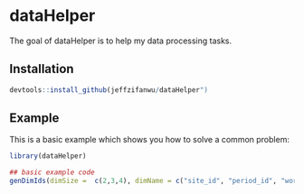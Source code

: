 
# dataHelper

<!-- badges: start -->
<!-- badges: end -->

The goal of dataHelper is to help my data processing tasks.

## Installation

``` r
devtools::install_github(jeffzifanwu/dataHelper")
```

## Example

This is a basic example which shows you how to solve a common problem:

``` r
library(dataHelper)

## basic example code
genDimIds(dimSize =  c(2,3,4), dimName = c("site_id", "period_id", "worker_id"))
```


